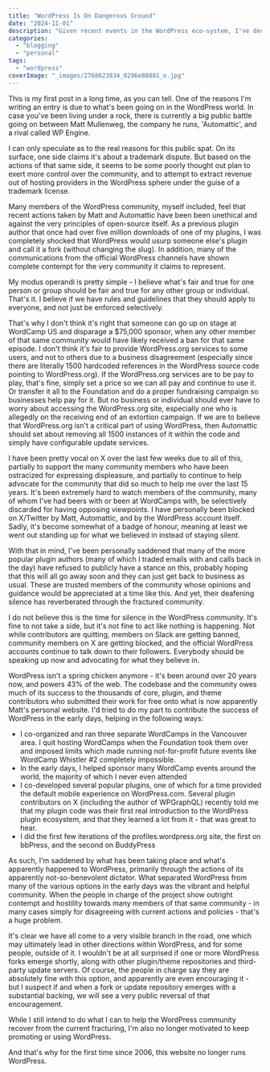 ```yaml
---
title: "WordPress Is On Dangerous Ground"
date: "2024-11-01"
description: "Given recent events in the WordPress eco-system, I've decided to take a break from working on and promoting the platform."
categories: 
  - "blogging"
  - "personal"
tags: 
  - "wordpress"
coverImage: "_images/2768623834_0296e88881_o.jpg"
---
```


This is my first post in a long time, as you can tell. One of the reasons I'm writing 
an entry is due to what's been going on in the WordPress world. In case you've been living under a rock,
there is currently a big public battle going on between Matt Mullenweg, the company he runs, 'Automattic', and a rival 
called WP Engine.

I can only speculate as to the real reasons for this public spat. On its surface, one side claims it's about a trademark dispute. But based on the actions of 
that same side, it seems to be some poorly thought out plan to exert more control over the community, and to attempt to extract revenue out of hosting providers 
in the WordPress sphere under the guise of a trademark license. 

Many members of the WordPress community, myself included, feel that recent actions taken by Matt and Automattic have been 
been unethical and against the very principles of open-source itself.  As a previous plugin author that once had
over five million downloads of one of my plugins, I was completely shocked that WordPress would usurp someone else's plugin and call it a fork
(without changing the slug).  In addition, many of the communications from the official WordPress channels have shown complete contempt for the 
very community it claims to represent. 

My modus operandi is pretty simple - I believe what's fair and true for one person or group should be fair and true for any other group or individual.  That's it.
I believe if we have rules and guidelines that they should apply to everyone, and not just be enforced selectively.  

That's why I don't think it's right that someone can go up
on stage at WordCamp US and disparage a $75,000 sponsor, when any other member of that same community would have likely received a ban for that same episode. I don't 
think it's fair to provide WordPress.org services to some users, and not to others due to a business disagreement (especially since there are literally 1500 hardcoded references in the WordPress source code 
pointing to WordPress.org).  If the WordPress.org services are to be pay to play, that's fine, simply set a price so we can all pay and continue to use it. Or transfer it 
all to the Foundation and do a proper fundraising campaign so businesses help pay for it.  But no business or individual should ever have to worry about 
accessing the WordPress.org site, especially one who is allegedly on the receiving end of an extortion campaign.  If we are to believe that WordPress.org isn't a critical part of using WordPress, then Automattic should set about removing all 1500 instances of it within the code and simply have configurable update services.

I have been pretty vocal on X over the last few weeks due to all of this, partially to support the many community members who have been ostracized for expressing displeasure, and
partially to continue to help advocate for the community that did so much to help me over the last 15 years.  It's been extremely hard to watch members of the 
community, many of whom I've had beers with or been at WordCamps with, be selectively discarded for having opposing viewpoints. I have personally been blocked on 
X/Twitter by Matt, Automattic, and by the WordPress account itself. Sadly, it's become somewhat of a badge of honour, meaning at least we went out 
standing up for what we believed in instead of staying silent.

With that in mind, I've been personally saddened that many of the more popular plugin 
authors (many of which I traded emails with and calls back in the day) have refused to publicly have a stance on this, probably hoping that this will all go
away soon and they can just get back to business as usual.  These are trusted members of the community whose opinions and guidance would be appreciated at a time like this. And yet, their deafening silence has reverberated through the fractured community.  

I do not believe this is the time for silence in the WordPress community. It's fine to not take a side, but it's not
fine to act like nothing is happening.  Not while contributors are quitting, members on Slack are getting banned, community members on X are getting blocked, 
and the official WordPress accounts continue to talk down to their followers. Everybody should be speaking up now and advocating for what they believe in.

WordPress isn't a spring chicken anymore - it's been around over 20 years now, and powers 43% of the web. The codebase and the community owes much of its success to the thousands of 
core, plugin, and theme contributors who submitted their work for free onto what is now apparently Matt's personal website. I'd tried to do my part to contribute
the success of WordPress in the early days, helping in the following ways:
* I co-organized and ran three separate WordCamps in the Vancouver area. I quit hosting WordCamps when the Foundation took them over and imposed limits which made running not-for-profit future events like WordCamp Whistler #2 completely impossible. 
* In the early days, I helped sponsor many WordCamp events around the world, the majority of which I never even attended
* I co-developed several popular plugins, one of which 
for a time provided the default mobile experience on WordPress.com.  Several plugin contributors on X (including the author of WPGraphQL) recently told me that my plugin code was their first real introduction
to the WordPress plugin ecosystem, and that they learned a lot from it - that was great to hear.
* I did the first few iterations of the profiles.wordpress.org site, the first on bbPress, and the second on BuddyPress

As such, I'm saddened by what has been taking place and what's apparently happened to WordPress, primarily through the actions of its apparently not-so-benevolent 
dictator. What separated WordPress from many of the various options in the early days was the vibrant and helpful community. When the people in charge of the project 
show outright contempt and hostility towards many members of that same community - in many cases simply for disagreeing with current actions and policies - that's a huge problem. 

It's clear we have all come to a very visible branch 
in the road, one which may ultimately lead in other directions within WordPress, and for some people, outside of it.  I wouldn't be at all surprised if one or more 
WordPress forks emerge shortly, along with other plugin/theme repositories and third-party update servers.  Of course, the people in charge say they are absolutely fine with this option, and apparently are even encouraging it - but I suspect if and when a fork or update repository emerges with a substantial backing, we will see a very public reversal of that encouragement.

While I still intend to do what I can to help
the WordPress community recover from the current fracturing, I'm also no longer motivated to keep promoting or using WordPress. 

And that's why for the first time since 2006, this website no longer runs WordPress.







